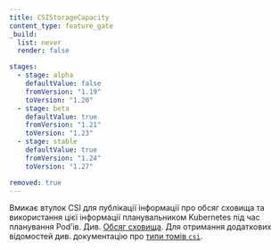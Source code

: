 ```yaml
---
title: CSIStorageCapacity
content_type: feature_gate
_build:
  list: never
  render: false

stages:
  - stage: alpha 
    defaultValue: false
    fromVersion: "1.19"
    toVersion: "1.20"
  - stage: beta 
    defaultValue: true
    fromVersion: "1.21"
    toVersion: "1.23"    
  - stage: stable
    defaultValue: true
    fromVersion: "1.24"
    toVersion: "1.27"

removed: true  
---
```

Вмикає втулок CSI для публікації інформації про обсяг сховища та використання цієї інформації планувальником Kubernetes під час планування Podʼів. Див. [Обсяг сховища](/uk/docs/concepts/storage/storage-capacity/). Для отримання додаткових відомостей див. документацію про [типи томів `csi`](/uk/docs/concepts/storage/volumes/#csi).
